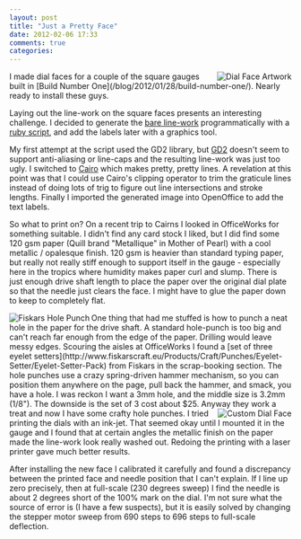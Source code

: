 ```yaml
---
layout: post
title: "Just a Pretty Face"
date: 2012-02-06 17:33
comments: true
categories: 
---
```


<img src="/resources/100k_square_dial.png" alt="Dial Face Artwork" align="right"/>
I made dial faces for a couple of the square gauges built
in [Build Number One](/blog/2012/01/28/build-number-one/).  Nearly
ready to install these guys.  

Laying out the line-work on the square faces presents 
an interesting challenge.  I decided to generate the 
[bare line-work](https://github.com/clearwater/gaugette/blob/master/tools/square_dial/dial.png)
programmatically with a [ruby script](https://github.com/clearwater/gaugette/blob/master/tools/square_dial/dial.rb), and add the labels later with
a graphics tool.

My first attempt at the script used the GD2 library, but [GD2](http://gd2.rubyforge.org/rdoc/)
doesn't seem to support anti-aliasing or line-caps and the resulting line-work
was just too ugly.  I switched to [Cairo](http://rubyforge.org/projects/cairo/) which makes pretty, pretty lines.
A revelation at this point was that I could use Cairo's clipping operator to trim the graticule lines instead of doing lots of trig to figure out line 
intersections and stroke lengths.  Finally I imported the generated image into 
OpenOffice to add the text labels.

So what to print on?  On a recent trip to Cairns I looked in OfficeWorks
for something suitable.  I didn't find any card stock I liked, but
I did find some 120 gsm paper (Quill brand "Metallique" in Mother of Pearl) with a cool metallic / opalesque finish.
120 gsm is heavier than standard typing paper, but really not really stiff 
enough to support itself in the gauge - especially here in the tropics
where humidity makes paper curl and slump.  There is just enough
drive shaft length to place the paper over the original dial plate
so that the needle just clears the face.  I might have to glue the paper down to
keep to completely flat.

<img src="/resources/fiskars_hole_punch.png" alt="Fiskars Hole Punch" align="left"/>
One thing that had me stuffed is how to punch a neat hole in the paper for
the drive shaft.  A standard hole-punch is too big and can't reach 
far enough from the edge of the paper.  Drilling would leave messy edges.  Scouring
the aisles at OfficeWorks I found a 
[set of three eyelet setters](http://www.fiskarscraft.eu/Products/Craft/Punches/Eyelet-Setter/Eyelet-Setter-Pack) from Fiskars in the scrap-booking section.  The hole punches use a crazy spring-driven hammer mechanism, so you can position them anywhere on the page, pull back the hammer, and smack, you have a hole.  I was reckon I want a 3mm hole, and the middle
size is 3.2mm (1/8").  The downside is the set of 3 cost about $25.  Anyway they work a treat and now 
I have some crafty hole punches.

<img src="/resources/finished_square_face.png" alt="Custom Dial Face" align="right"/>
I tried printing the dials with an ink-jet.  That
seemed okay until I mounted it in the gauge and I found
that at certain angles the metallic finish
on the paper made the line-work look really washed out.  Redoing
the printing with a laser printer gave much better results.

After installing the new face I calibrated it carefully and found
a discrepancy between the printed face and needle position that I can't
explain.  If I line up zero precisely, then at full-scale (230 degrees 
sweep) I find the needle is about 2 degrees short of the 100% mark on
the dial.  I'm not sure what the source of error is (I have a few suspects), but it is easily
solved by changing the stepper motor sweep from 690 steps to 696 steps
to full-scale deflection.
